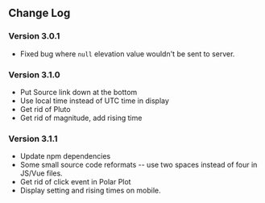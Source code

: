 ## Change Log

### Version 3.0.1

- Fixed bug where `null` elevation value wouldn't be sent to server.

### Version 3.1.0

- Put Source link down at the bottom
- Use local time instead of UTC time in display
- Get rid of Pluto
- Get rid of magnitude, add rising time

### Version 3.1.1

- Update npm dependencies
- Some small source code reformats -- use two spaces instead of four in JS/Vue files.
- Get rid of click event in Polar Plot
- Display setting and rising times on mobile.
